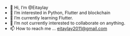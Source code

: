 - 👋 Hi, I’m @Eitaylay
- 👀 I’m interested in Python, Flutter and blockchain
- 🌱 I’m currently learning Flutter.
- 💞️ I’m not currently interested to collaborate on anything.
- 📫 How to reach me ... eitaylay2011@gmail.com

<!---
Eitaylay/Eitaylay is a ✨ special ✨ repository because its `README.md` (this file) appears on your GitHub profile.
You can click the Preview link to take a look at your changes.
--->
